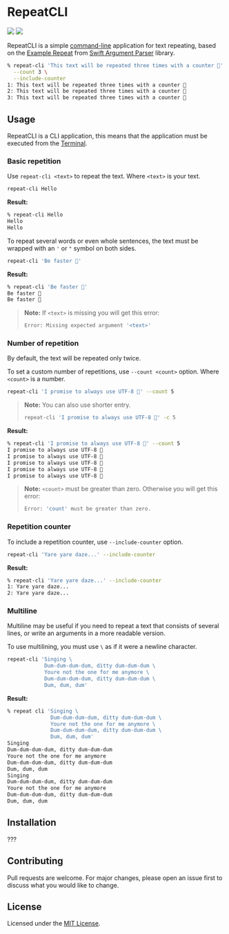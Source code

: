 # RepeatCLI

[![](https://img.shields.io/endpoint?url=https%3A%2F%2Fswiftpackageindex.com%2Fapi%2Fpackages%2Fjaroshevskii%2Frepeat-cli%2Fbadge%3Ftype%3Dswift-versions)](https://swiftpackageindex.com/jaroshevskii/repeat-cli)
[![](https://img.shields.io/endpoint?url=https%3A%2F%2Fswiftpackageindex.com%2Fapi%2Fpackages%2Fjaroshevskii%2Frepeat-cli%2Fbadge%3Ftype%3Dplatforms)](https://swiftpackageindex.com/jaroshevskii/repeat-cli)

RepeatCLI is a simple [command-line](https://en.wikipedia.org/wiki/Command-line_interface) application for text repeating, based on the [Example Repeat](https://github.com/apple/swift-argument-parser/blob/doc-generation/Examples/repeat/Repeat.swift) from [Swift Argument Parser](https://github.com/apple/swift-argument-parser) library.

```zsh
% repeat-cli 'This text will be repeated three times with a counter 🦄' \
  --count 3 \
  --include-counter
1: This text will be repeated three times with a counter 🦄
2: This text will be repeated three times with a counter 🦄
3: This text will be repeated three times with a counter 🦄
```

## Usage

RepeatCLI is a CLI application, this means that the application must be executed from the [Terminal](https://en.wikipedia.org/wiki/Terminal_emulator).

### Basic repetition

Use `repeat-cli <text>` to repeat the text. Where `<text>` is your text.

```zsh
repeat-cli Hello
```

**Result:**

```zsh
% repeat-cli Hello
Hello
Hello
```

To repeat several words or even whole sentences, the text must be wrapped with an `'` or `"` symbol on both sides.

```zsh
repeat-cli 'Be faster 🐢'
```

**Result:**

```zsh
% repeat-cli 'Be faster 🐢'
Be faster 🐢
Be faster 🐢
```

> **Note:** If `<text>` is missing you will get this error:
>
> ```zsh
> Error: Missing expected argument '<text>'
> ```

### Number of repetition

By default, the text will be repeated only twice.

To set a custom number of repetitions, use `--count <count>` option. Where `<count>` is a number.

```zsh
repeat-cli 'I promise to always use UTF-8 🐶' --count 5
```

> **Note:** You can also use shorter entry.
> 
> ```zsh
> repeat-cli 'I promise to always use UTF-8 🐶' -c 5
> ```

**Result:**

```zsh
% repeat-cli 'I promise to always use UTF-8 🐶' --count 5
I promise to always use UTF-8 🐶
I promise to always use UTF-8 🐶
I promise to always use UTF-8 🐶
I promise to always use UTF-8 🐶
I promise to always use UTF-8 🐶
```

> **Note:** `<count>` must be greater than zero. Otherwise you will get this error:
>
> ```zsh
> Error: 'count' must be greater than zero.
> ```

### Repetition counter

To include a repetition counter, use `--include-counter` option.

```zsh
repeat-cli 'Yare yare daze...' --include-counter
```

**Result:**

```zsh
% repeat-cli 'Yare yare daze...' --include-counter
1: Yare yare daze...
2: Yare yare daze...
```

### Multiline

Multiline may be useful if you need to repeat a text that consists of several lines, or write an arguments in a more readable version.

To use multilining, you must use `\` as if it were a newline character.

```zsh
repeat-cli 'Singing \
            Dum-dum-dum-dum, ditty dum-dum-dum \
            Youre not the one for me anymore \
            Dum-dum-dum-dum, ditty dum-dum-dum \
            Dum, dum, dum'
```

**Result:**

```zsh
% repeat cli 'Singing \
              Dum-dum-dum-dum, ditty dum-dum-dum \
              Youre not the one for me anymore \
              Dum-dum-dum-dum, ditty dum-dum-dum \
              Dum, dum, dum'
Singing
Dum-dum-dum-dum, ditty dum-dum-dum
Youre not the one for me anymore
Dum-dum-dum-dum, ditty dum-dum-dum
Dum, dum, dum
Singing
Dum-dum-dum-dum, ditty dum-dum-dum
Youre not the one for me anymore
Dum-dum-dum-dum, ditty dum-dum-dum
Dum, dum, dum
```

## Installation

???

## Contributing

Pull requests are welcome. For major changes, please open an issue first to discuss what you would like to change.

## License

Licensed under the [MIT License](LICENSE).
